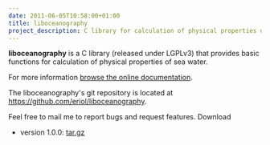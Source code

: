 ```yaml
---
date: 2011-06-05T10:58:00+01:00
title: liboceanography
project_description: C library for calculation of physical properties of sea water
---
```


**liboceanography** is a C library (released under LGPLv3) that provides basic
functions for calculation of physical properties of sea water.

For more information [browse the online documentation][docs].

The liboceanography's git repository is located at
<https://github.com/eriol/liboceanography>.

Feel free to mail me to report bugs and request features.
Download

 * version 1.0.0: [tar.gz][tarball_v1.0.0]


[docs]: http://docs.mornie.org/liboceanography/

[tarball_v1.0.0]: http://downloads.mornie.org/liboceanography/liboceanography-1.0.0.tar.gz
